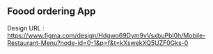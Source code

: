 ## Foood ordering App

Design URL : https://www.figma.com/design/Hdgwo69Dym9vVsxbuPbl0h/Mobile-Restaurant-Menu?node-id=0-1&p=f&t=kXswekXQ5UZF0Gks-0
